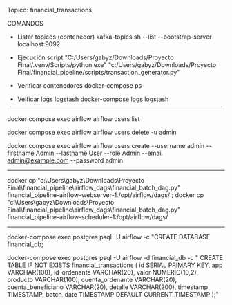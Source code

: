 Topico: financial_transactions

COMANDOS

- Listar tópicos (contenedor)
  kafka-topics.sh --list --bootstrap-server localhost:9092

- Ejecución script 
  "C:/Users/gabyz/Downloads/Proyecto Final/.venv/Scripts/python.exe" "c:/Users/gabyz/Downloads/Proyecto Final/financial_pipeline/scripts/transaction_generator.py"


- Verificar contenedores
  docker-compose ps

- Veificar logs logstash
  docker-compose logs logstash



_______
docker compose exec airflow airflow users list

docker compose exec airflow airflow users delete -u admin

docker compose exec airflow airflow users create  --username admin --firstname Admin --lastname User --role Admin --email admin@example.com --password admin











_____________________


docker cp "c:\Users\gabyz\Downloads\Proyecto Final\financial_pipeline\airflow_dags\financial_batch_dag.py" financial_pipeline-airflow-webserver-1:/opt/airflow/dags/ ; docker cp "c:\Users\gabyz\Downloads\Proyecto Final\financial_pipeline\airflow_dags\financial_batch_dag.py" financial_pipeline-airflow-scheduler-1:/opt/airflow/dags/



_______


docker-compose exec postgres psql -U airflow -c "CREATE DATABASE financial_db;


docker-compose exec postgres psql -U airflow -d financial_db -c "
CREATE TABLE IF NOT EXISTS financial_transactions (
    id SERIAL PRIMARY KEY,
    app VARCHAR(100),
    id_ordenante VARCHAR(20),
    valor NUMERIC(10,2),
    producto VARCHAR(100),
    cuenta_ordenante VARCHAR(20),
    cuenta_beneficiario VARCHAR(20),
    detalle VARCHAR(200),
    timestamp TIMESTAMP,
    batch_date TIMESTAMP DEFAULT CURRENT_TIMESTAMP
);"